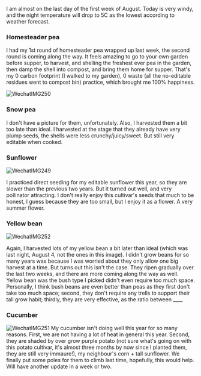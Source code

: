 I am almost on the last day of the first week of August. Today is very windy, and the night temperature will drop to 5C as the lowest according to weather forecast.


### Homesteader pea 
I had my 1st round of homesteader pea wrapped up last week, the second round is coming along the way. It feels amazing to go to your own garden before supper, to harvest, and shelling the freshest ever pea in the garden, then damp the shell into compost, and bring them home for supper. That's my 0 carbon footprint (I walked to my garden), 0 waste (all the no-editable residues went to compost bin) practice, which brought me 100% happiness. 
 
![WechatIMG250](https://user-images.githubusercontent.com/79727789/183119227-c734423a-56f9-4a48-a2cd-e8519aff6bd1.jpg)

### Snow pea

I don't have a picture for them, unfortunately. Also, I harvested them a bit too late than ideal. I harvested at the stage that they already have very plump seeds, the shells were less crunchy/juicy/sweet. But still very editable when cooked.

### Sunflower 
![WechatIMG249](https://user-images.githubusercontent.com/79727789/183120214-3e9e66a2-ab01-46f7-976b-693d71ea3f78.jpg)

I practiced direct seeding for my editable sunflower this year, so they are slower than the previous two years. But it turned out well, and very pollinator attracting. I don't really enjoy this cultivar's seeds that much to be honest, I guess because they are too small, but I enjoy it as a flower. A very summer flower.

### Yellow bean
![WechatIMG252](https://user-images.githubusercontent.com/79727789/183120908-778ae3a9-91e1-4c90-8d3c-086e8a10745d.jpg)

Again, I harvested lots of my yellow bean a bit later than ideal (which was last night, August 4, not the ones in this image). I didn't grow beans for so many years was because I was worried about they only allow one big harvest at a time. But turns out this isn't the case. They ripen gradually over the last two weeks, and there are more coming along the way as well. Yellow bean was the bush type I picked didn't even require too much space. Personally, I think bush beans are even better than peas as they first don't take too much space; second, they don't require any trells to support their tall grow habit; thirdly, they are very effective, as the ratio between ____


### Cucumber 
![WechatIMG251](https://user-images.githubusercontent.com/79727789/183122287-e0c4b0a7-f5ba-4f35-93c3-08c178670e96.jpg)
My cucumber isn't doing well this year for so many reasons. First, we are not having a lot of heat in general this year. Second, they are shaded by over grow purple potato (not sure what's going on with this potato cultivar, it's almost three months by now since I planted them, they are still very immaure!), my neighbour's corn + tall sunflower. We finally put some poles for them to climb last time, hopefully, this would help. Will have another update in a week or two. 


